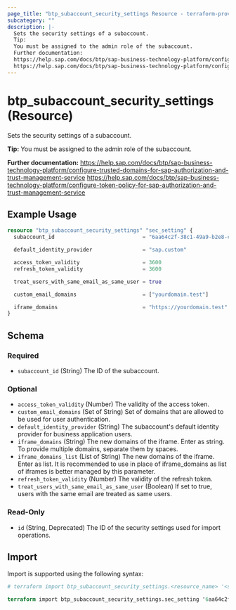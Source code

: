 ```yaml
---
page_title: "btp_subaccount_security_settings Resource - terraform-provider-btp"
subcategory: ""
description: |-
  Sets the security settings of a subaccount.
  Tip:
  You must be assigned to the admin role of the subaccount.
  Further documentation:
  https://help.sap.com/docs/btp/sap-business-technology-platform/configure-trusted-domains-for-sap-authorization-and-trust-management-service
  https://help.sap.com/docs/btp/sap-business-technology-platform/configure-token-policy-for-sap-authorization-and-trust-management-service
---
```


# btp_subaccount_security_settings (Resource)

Sets the security settings of a subaccount.

__Tip:__
You must be assigned to the admin role of the subaccount.

__Further documentation:__
<https://help.sap.com/docs/btp/sap-business-technology-platform/configure-trusted-domains-for-sap-authorization-and-trust-management-service>
<https://help.sap.com/docs/btp/sap-business-technology-platform/configure-token-policy-for-sap-authorization-and-trust-management-service>

## Example Usage

```terraform
resource "btp_subaccount_security_settings" "sec_setting" {
  subaccount_id                            = "6aa64c2f-38c1-49a9-b2e8-cf9fea769b7f"

  default_identity_provider                = "sap.custom"

  access_token_validity                    = 3600
  refresh_token_validity                   = 3600

  treat_users_with_same_email_as_same_user = true

  custom_email_domains                     = ["yourdomain.test"]

  iframe_domains                           = "https://yourdomain.test"
}
```

<!-- schema generated by tfplugindocs -->
## Schema

### Required

- `subaccount_id` (String) The ID of the subaccount.

### Optional

- `access_token_validity` (Number) The validity of the access token.
- `custom_email_domains` (Set of String) Set of domains that are allowed to be used for user authentication.
- `default_identity_provider` (String) The subaccount's default identity provider for business application users.
- `iframe_domains` (String) The new domains of the iframe. Enter as string. To provide multiple domains, separate them by spaces.
- `iframe_domains_list` (List of String) The new domains of the iframe. Enter as list. It is recommended to use in place of iframe_domains as list of iframes is better managed by this parameter.
- `refresh_token_validity` (Number) The validity of the refresh token.
- `treat_users_with_same_email_as_same_user` (Boolean) If set to true, users with the same email are treated as same users.

### Read-Only

- `id` (String, Deprecated) The ID of the security settings used for import operations.

## Import

Import is supported using the following syntax:

```terraform
# terraform import btp_subaccount_security_settings.<resource_name> '<subaccount_id>'

terraform import btp_subaccount_security_settings.sec_setting '6aa64c2f-38c1-49a9-b2e8-cf9fea769b7f'
```
